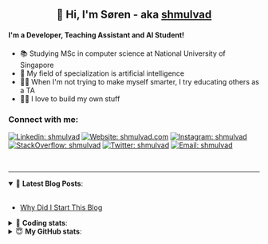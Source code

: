 <h2 align="center">
	👋 Hi, I'm Søren - aka <a href="https://shmulvad.com">shmulvad</a>
</h2>

#### I'm a Developer, Teaching Assistant and AI Student!
- 📚 Studying MSc in computer science at National University of Singapore
- 🧠 My field of specialization is artificial intelligence
- 👨‍🏫 When I'm not trying to make myself smarter, I try educating others as a TA
- 👨‍💻 I love to build my own stuff

### Connect with me:

[![Linkedin: shmulvad](https://img.shields.io/badge/shmulvad-blue?style=flat&logo=Linkedin&logoColor=white)][linkedin]
[![Website: shmulvad.com](https://img.shields.io/badge/shmulvad.com-47CCCC?&style=flat&logo=Google-Chrome&logoColor=white)][website]
[![Instagram: shmulvad](https://img.shields.io/badge/-@shmulvad-purple?style=flat&logo=Instagram&logoColor=white)][instagram]
[![StackOverflow: shmulvad](https://img.shields.io/badge/shmulvad-FE7A16?style=flat&logo=stack-overflow&logoColor=white)][stackOverflow]
[![Twitter: shmulvad](https://img.shields.io/badge/@shmulvad-1ca0f1?style=flat&logo=twitter&logoColor=white)][twitter]
[![Email: shmulvad](https://img.shields.io/badge/shmulvad-D14836?style=flat&logo=gmail&logoColor=white)][mail]

<br />

---

<details open>
 <summary>📕 <b>Latest Blog Posts</b>: </summary>

<br>

<!-- BLOG-POST-LIST:START -->
- [Why Did I Start This Blog](https://shmulvad.com/blog/why-did-start-this-blog)
<!-- BLOG-POST-LIST:END -->

</details>

<!-- --- -->

<details>
 <summary>🤖 <b>Coding stats</b>: </summary>

<br>

<!--START_SECTION:waka-->
**I'm a Night 🦉** 

```text
🌞 Morning    96 commits     ██░░░░░░░░░░░░░░░░░░░░░░░   9.73% 
🌆 Daytime    370 commits    █████████░░░░░░░░░░░░░░░░   37.49% 
🌃 Evening    350 commits    ████████░░░░░░░░░░░░░░░░░   35.46% 
🌙 Night      171 commits    ████░░░░░░░░░░░░░░░░░░░░░   17.33%

```


📊 **This Week I Spent My Time On** 

```text
💬 Programming Languages: 
Python                   24 hrs 2 mins       ███████████████████░░░░░░   76.76% 
Other                    3 hrs 37 mins       ███░░░░░░░░░░░░░░░░░░░░░░   11.56% 
Text                     1 hr 21 mins        █░░░░░░░░░░░░░░░░░░░░░░░░   4.34% 
HTML                     43 mins             ░░░░░░░░░░░░░░░░░░░░░░░░░   2.33% 
JavaScript               42 mins             ░░░░░░░░░░░░░░░░░░░░░░░░░   2.26%

🔥 Editors: 
VS Code                  26 hrs 23 mins      █████████████████████░░░░   84.28% 
Zsh                      3 hrs 32 mins       ██░░░░░░░░░░░░░░░░░░░░░░░   11.33% 
Sublime Text             1 hr 22 mins        █░░░░░░░░░░░░░░░░░░░░░░░░   4.38%

🐱‍💻 Projects: 
finanstilsyn-scraper     21 hrs 30 mins      █████████████████░░░░░░░░   68.7% 
overvaagning             4 hrs 20 mins       ███░░░░░░░░░░░░░░░░░░░░░░   13.87% 
company-scrapers         3 hrs 12 mins       ██░░░░░░░░░░░░░░░░░░░░░░░   10.26% 
Unknown Project          1 hr 22 mins        █░░░░░░░░░░░░░░░░░░░░░░░░   4.38% 
overvaagning-admin       14 mins             ░░░░░░░░░░░░░░░░░░░░░░░░░   0.78%

```


 Last Updated on 12/01/2022
<!--END_SECTION:waka-->

</details>

<!-- --- -->

<details>
 <summary>😇 <b>My GitHub stats</b>: </summary>

<br>

<img align="left" alt="shmulvad's Github Stats" src="https://github-readme-stats.vercel.app/api?username=shmulvad&show_icons=true&hide_border=true" />

</details>



[website]: https://shmulvad.com
[twitter]: https://twitter.com/shmulvad
[linkedin]: https://linkedin.com/in/shmulvad
[instagram]: https://instagram.com/shmulvad
[stackOverflow]: https://stackoverflow.com/users/9248793/shmulvad
[mail]: mailto:shmulvad@gmail.com
[github]: https://github.com/shmulvad
